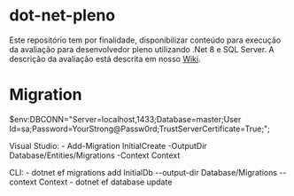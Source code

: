 # **dot-net-pleno**

Este repositório tem por finalidade, disponibilizar conteúdo para execução da avaliação para desenvolvedor pleno utilizando .Net 8 e SQL Server. 
A descrição da avaliação está descrita em nosso [Wiki](https://github.com/StallosTecnologia/dot-net-pleno/wiki "Wiki").

# Migration
$env:DBCONN="Server=localhost,1433;Database=master;User Id=sa;Password=YourStrong@Passw0rd;TrustServerCertificate=True;";

Visual Studio:
    - Add-Migration InitialCreate -OutputDir Database/Entities/Migrations -Context Context

CLI:
    - dotnet ef migrations add InitialDb --output-dir Database/Migrations --context Context
    - dotnet ef database update
